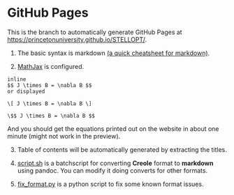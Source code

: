# GitHub Pages
This is the branch to automatically generate GitHub Pages at https://princetonuniversity.github.io/STELLOPT/.

1. The basic syntax is markdown [(a quick cheatsheet for markdown)](https://github.com/adam-p/markdown-here/wiki/Markdown-Cheatsheet).

2. [MathJax]() is configured.
```
inline
$$ J \times B = \nabla B $$
or displayed

\[ J \times B = \nabla B \]

\$$ J \times B = \nabla B $$

```
And you should get the equations printed out on the website in about one minute (might not work in the preview).

3. Table of contents will be automatically generated by extracting the titles.

4. [script.sh](script.sh) is a batchscript for converting **Creole** format to **markdown** using pandoc. You can modify it doing converts for other formats.

5. [fix_format.py](fix_format.py) is a python script to fix some known format issues.
